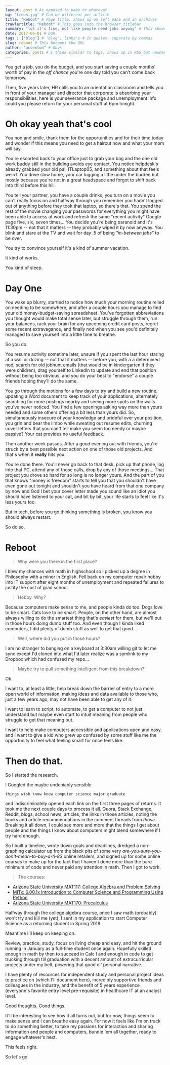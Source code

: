 ```yaml
---
layout: post # As opposed to page or whatever
bg: 'trees.jpg' # Can be different per article
title: "Reboot" # Page title, shows up on left pane and in archives
crawlertitle: "Reboot" # This goes into the browser titlebar
summary: "lol it's fine, not like people need jobs anyway" # This shows up on the left frame and on things like facebook posts
date: 2017-06-01 # Duh.
tags : ['blog'] # 'blog','links's # In quotes, separate by commas
slug: reboot # This becomes the URL
author: "acsexton" # Obvs
categories: posts # I think similar to tags, shows up in RSS but nowhere else?
---
```


You get a job, you do the budget, and you start saving a couple months' worth of pay in the *off chance* you're one day told you can't come back tomorrow.

Then, five years later, HR calls you to an orientation classroom and tells you in front of your manager and director that corporate is absorbing your responsibilities, here is your severance package and unemployment info could you please return for your personal stuff at 6pm tonight.

# Oh okay yeah that's cool

You nod and smile, thank them for the opportunities and for their time today and wonder if this means you need to get a haircut now and what your mom will say.

You're escorted back to your office just to grab your bag and the one old work buddy still in the building avoids eye contact. You notice helpdesk's already grabbed your old pal, ITLaptop05, and something about that feels weird. You drive slow home, your car lugging a little under the burden but mostly because you're not in a great headspace and forgot to shift back into third before this hill.

You tell your partner, you have a couple drinks, you turn on a movie you can't really focus on and halfway through you remember you hadn't logged out of anything before they took that laptop, so there's that. You spend the rest of the movie changing your passwords for everything you might have been able to access at work and refresh the same "recent activity" Google page five, six, seven times... You decide you're being paranoid and it's 11:30pm -- not that it matters -- they probably wiped it by now anyway. You blink and stare at the TV and wait for day .5 of being *"in-between jobs"* to be over.

You try to convince yourself it's a kind of summer vacation.

It kind of works.

You kind of sleep.

# Day One

You wake up blurry, startled to notice how much your morning routine relied on needing to be somewhere, and after a couple hours you manage to find your old money-budget-saving spreadsheet. You've forgotten abbreviations you thought would make total sense later, but struggle through them, run your balances, rack your brain for any upcoming credit card posts, regret some recent extravagance, and finally nod when you see you'd definitely managed to save yourself into a little time to breathe.

So you do.

You resume activity sometime later, unsure if you spent the last hour staring at a wall or dozing -- not that it matters -- before you, with a a determined nod, search for old jobhunt emails (that would be in kindergarten if they were children), drag yourself to LinkedIn to update and end that position without being too obvious, and you do your best to "endorse" a couple friends hoping they'll do the same.

You go through the motions for a few days to try and build a new routine, updating a Word document to keep track of your applications, alternately searching for more postings nearby and seeing more spots on the walls you've never noticed. You find a few openings asking way more than yours needed and some others offering a bit less than yours did. So, simultaneously insecure of your knowledge and prideful over your position, you grin and bear the limbo while sweating out resume edits, churning cover letters that you can't tell make you seem too needy or maybe passive? Your cat provides no useful feedback.

Then another week passes. After a good evening out with friends, you're struck by a best possible next action on one of those old projects. And that's when it **really** hits you.

You're done there. You'll never go back to that desk, pick up that phone, log into that PC, attend any of those calls, drop by any of those meetings... That project you drove so hard for so long is no longer yours. And the part of you that knows "money is freedom" starts to tell you that you shouldn't have even gone out tonight and shouldn't you have heard from that one company by now and God I bet your cover letter made you sound like an idiot you should have listened to your cat, and bit by bit, your life starts to feel like it's less yours too.

But in tech, before you go thinking something is broken, you know you should always restart.

So do so.

# Reboot

> Why were you there in the first place?

I blew my chances with math in highschool so I picked up a degree in Philosophy with a minor in English. Fell back on my computer repair hobby into IT support after eight months of unemployment and repeated failures to justify the cost of grad school.

> Hobby. Why?

Because computers make sense to me, and people kinda do too. Dogs love to be smart. Cats love to be smart. People, on the other hand, are almost always willing to do the smartest thing that's *easiest* for them, but we'll put in those hours doing dumb stuff too. And even though I kinda liked computers, I did plenty of dumb stuff as well to get that good.

> Well, where did you put in those hours?

I am no stranger to banging on a keyboard at 3:30am willing git to let me sync except I'd cloned into what I'd later realize was a symlink to my Dropbox which had confused my repo...

> Maybe try to pull something intelligent from this breakdown?

Ok.

I want to, at least a little, help break down the barrier of entry to a more open world of information, making ideas and data available to those who, just a few years ago, may not have been able to get any of it.

I want to learn to script, to automate, to get a computer to not just understand but maybe even start to intuit meaning from people who struggle to get that meaning out.

I want to help make computers accessible and applications open and easy, and I want to give a kid who grew up confused by some stuff like me the opportunity to feel what feeling smart for once feels like.

# Then do that.

So I started the research.

I Googled the maybe undeniably sensible

`things wish know knew computer science major graduate`

and indiscriminately opened each link on the first three pages of returns. It took me the next couple days to process it all. Quora, Stack Exchange, Reddit, blogs, school news, articles, the links in those articles, noting the books and article recommendations in the comment threads from *those*... Breaking it all down, I could see more and more that the things I get about people and the things I know about computers might blend somewhere if I try hard enough.

So I built a timeline, wrote down goals and deadlines, dredged a non-graphing calculator up from the black pits of some very *are-you-sure-you-don't-mean-to-buy-a-ti-83* online retailers, and signed up for some online courses to make up for the fact that I haven't done more than the bare minimum of code and never paid any attention in math. Then I got to work.

> The courses:
* [Arizona State University MAT117: College Algebra and Problem Solving](https://www.edx.org/course/college-algebra-problem-solving-asux-mat117x)
* [MITx: 6.00.1x Introduction to Computer Science and Programming Using Python](https://www.edx.org/course/introduction-computer-science-mitx-6-00-1x-10)
* [Arizona State University MAT170: Precalculus](https://www.edx.org/course/precalculus-asux-mat170x)

Halfway through the college algebra course, once I saw math (probably) won't try and kill me (yet), I sent in my application to start Computer Science as a returning student in Spring 2018.

Meantime I'll keep on keeping on.

Review, practice, study, focus on living cheap and easy, and hit the ground running in January as a full-time student once again. Hopefully skilled enough in math by then to succeed in Calc I and enough in code to get trucking through till graduation with a decent amount of extracurricular projects under my belt, powering that good ol' personal narrative.

I have plenty of resources for independent study and personal project ideas to practice on (which I'll document here),  incredibly supportive friends and colleagues in the industry, and the benefit of 5 years experience (everyone's favorite entry level pre-requisite) in healthcare IT at an analyst level.

Good thoughts. Good things.

It'll be interesting to see how it all turns out, but for now, things seem to make sense and I can breathe easy again. For now it feels like I'm on track to do something better, to take my passions for interaction and sharing information and people and computers, bundle 'em all together, ready to engage whatever's next.

This feels right.

So let's go.

